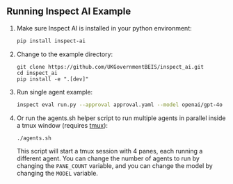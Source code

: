 ## Running Inspect AI Example

1. Make sure Inspect AI is installed in your python environment:

   ```bash
   pip install inspect-ai
   ```

2. Change to the example directory:

   ```
   git clone https://github.com/UKGovernmentBEIS/inspect_ai.git
   cd inspect_ai
   pip install -e ".[dev]"
   ```

3. Run single agent example:

   ```bash
   inspect eval run.py --approval approval.yaml --model openai/gpt-4o --trace
   ```

4. Or run the agents.sh helper script to run multiple agents in parallel inside a tmux window (requires [tmux](https://github.com/tmux/tmux/wiki)):

   ```bash
   ./agents.sh
   ```
   This script will start a tmux session with 4 panes, each running a different agent.
   You can change the number of agents to run by changing the `PANE_COUNT` variable, and you can change the model by changing the `MODEL` variable. 
